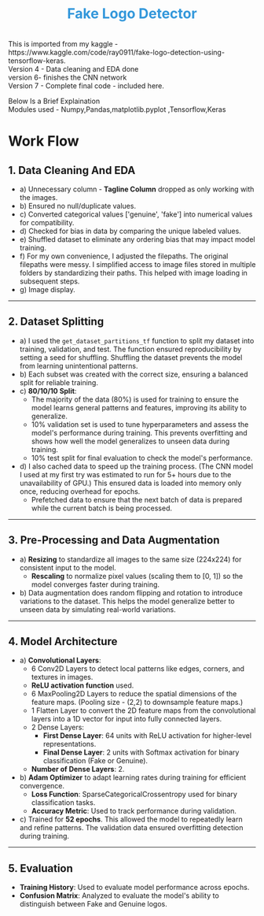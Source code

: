 <h1 style="color: #3498db; text-align: center;">Fake Logo Detector</h1>
<br/>
This is imported from my kaggle - https://www.kaggle.com/code/ray0911/fake-logo-detection-using-tensorflow-keras.
<br/>
Version 4 - Data cleaning and EDA done
<br/>
version 6- finishes the CNN network 
<br/>
Version 7 - Complete final code - included here. 
<br/>

Below Is a Brief Explaination
<br/>
Modules used - Numpy,Pandas,matplotlib.pyplot ,Tensorflow,Keras
<br/>


# Work Flow

## 1. Data Cleaning And EDA
- a) Unnecessary column - **Tagline Column** dropped as only working with the images.
- b) Ensured no null/duplicate values.
- c) Converted categorical values ['genuine', 'fake'] into numerical values for compatibility.
- d) Checked for bias in data by comparing the unique labeled values.
- e) Shuffled dataset to eliminate any ordering bias that may impact model training.
- f) For my own convenience, I adjusted the filepaths. The original filepaths were messy. I simplified access to image files stored in multiple folders by standardizing their paths. This helped with image loading in subsequent steps.
- g) Image display.

---

## 2. Dataset Splitting
- a) I used the `get_dataset_partitions_tf` function to split my dataset into training, validation, and test. The function ensured reproducibility by setting a seed for shuffling. Shuffling the dataset prevents the model from learning unintentional patterns.
- b) Each subset was created with the correct size, ensuring a balanced split for reliable training.
- c) **80/10/10 Split**:
  - The majority of the data (80%) is used for training to ensure the model learns general patterns and features, improving its ability to generalize.
  - 10% validation set is used to tune hyperparameters and assess the model's performance during training. This prevents overfitting and shows how well the model generalizes to unseen data during training.
  - 10% test split for final evaluation to check the model's performance.
- d) I also cached data to speed up the training process. (The CNN model I used at my first try was estimated to run for 5+ hours due to the unavailability of GPU.) This ensured data is loaded into memory only once, reducing overhead for epochs.
  - Prefetched data to ensure that the next batch of data is prepared while the current batch is being processed.

---

## 3. Pre-Processing and Data Augmentation
- a) **Resizing** to standardize all images to the same size (224x224) for consistent input to the model.
  - **Rescaling** to normalize pixel values (scaling them to [0, 1]) so the model converges faster during training.
- b) Data augmentation does random flipping and rotation to introduce variations to the dataset. This helps the model generalize better to unseen data by simulating real-world variations.

---

## 4. Model Architecture
- a) **Convolutional Layers**:
  - 6 Conv2D Layers to detect local patterns like edges, corners, and textures in images.
  - **ReLU activation function** used.
  - 6 MaxPooling2D Layers to reduce the spatial dimensions of the feature maps. (Pooling size - (2,2) to downsample feature maps.)
  - 1 Flatten Layer to convert the 2D feature maps from the convolutional layers into a 1D vector for input into fully connected layers.
  - 2 Dense Layers:
    - **First Dense Layer**: 64 units with ReLU activation for higher-level representations.
    - **Final Dense Layer**: 2 units with Softmax activation for binary classification (Fake or Genuine).
  - **Number of Dense Layers**: 2.
- b) **Adam Optimizer** to adapt learning rates during training for efficient convergence.
  - **Loss Function**: SparseCategoricalCrossentropy used for binary classification tasks.
  - **Accuracy Metric**: Used to track performance during validation.
- c) Trained for **52 epochs**. This allowed the model to repeatedly learn and refine patterns. The validation data ensured overfitting detection during training.

---

## 5. Evaluation
- **Training History**: Used to evaluate model performance across epochs.
- **Confusion Matrix**: Analyzed to evaluate the model's ability to distinguish between Fake and Genuine logos.


 



   

